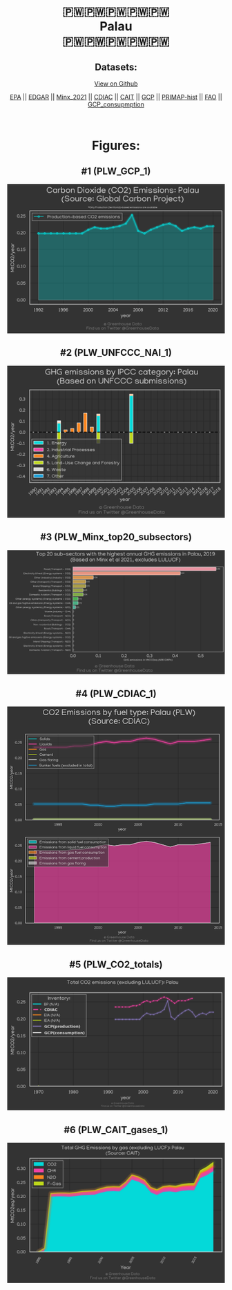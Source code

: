 
<center>
<h1 align="center">
🇵🇼🇵🇼🇵🇼🇵🇼🇵🇼
<br>
Palau
<br>
🇵🇼🇵🇼🇵🇼🇵🇼🇵🇼
</h1>
<h2>Datasets:</h2>
<p><a href="https://github.com/dquintani/GreenhouseData/tree/master/country_data/PLW_Palau/data">View on Github</a>
<br></p><p><a href="data/PLW_EPA.csv">EPA</a> || <a href="data/PLW_EDGAR.csv">EDGAR</a> || <a href="data/PLW_Minx_2021.csv">Minx_2021</a> || <a href="data/PLW_CDIAC.csv">CDIAC</a> || <a href="data/PLW_CAIT.csv">CAIT</a> || <a href="data/PLW_GCP.csv">GCP</a> || <a href="data/PLW_PRIMAP-hist.csv">PRIMAP-hist</a> || <a href="data/PLW_FAO.csv">FAO</a> || <a href="data/PLW_GCP_consupmption.csv">GCP_consupmption</a></p><p><br></p>
<h1>Figures:</h1><h2>#1 (PLW_GCP_1)</h2>
<p><img alt="" src="figures/PLW_GCP_1.png" /></p><h2>#2 (PLW_UNFCCC_NAI_1)</h2>
<p><img alt="" src="figures/PLW_UNFCCC_NAI_1.png" /></p><h2>#3 (PLW_Minx_top20_subsectors)</h2>
<p><img alt="" src="figures/PLW_Minx_top20_subsectors.png" /></p><h2>#4 (PLW_CDIAC_1)</h2>
<p><img alt="" src="figures/PLW_CDIAC_1.png" /></p><h2>#5 (PLW_CO2_totals)</h2>
<p><img alt="" src="figures/PLW_CO2_totals.png" /></p><h2>#6 (PLW_CAIT_gases_1)</h2>
<p><img alt="" src="figures/PLW_CAIT_gases_1.png" /></p>